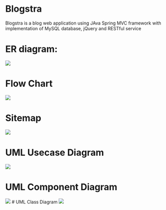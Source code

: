 # Blogstra
<p> Blogstra is a blog web application using JAva Spring MVC framework with implementation of  MySQL database, jQuery and RESTful service </p>

# ER diagram:

<img src=“Diagram/CST361-ERDiagram.png/>

# Flow Chart

<img src=“Diagram/CST361-FlowChart.png”/>

# Sitemap

<img src=“Diagram/CST361-Sitemap.png”/>

# UML Usecase Diagram

<img src=“Diagram/CST361-UseCaseDiagram.png”/>

# UML Component Diagram

<img src=“Diagram/CST361-UMLComponentDiagram.png”/>
# UML Class Diagram

<img src=“Diagram/CST361-UMLClassDiagram.png”/>
